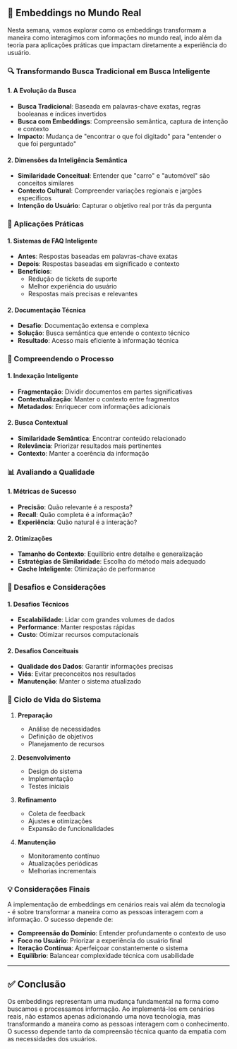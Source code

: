 ## 📍 Embeddings no Mundo Real

Nesta semana, vamos explorar como os embeddings transformam a maneira como interagimos com informações no mundo real, indo além da teoria para aplicações práticas que impactam diretamente a experiência do usuário.

### 🔍 Transformando Busca Tradicional em Busca Inteligente

#### 1. **A Evolução da Busca**
- **Busca Tradicional**: Baseada em palavras-chave exatas, regras booleanas e índices invertidos
- **Busca com Embeddings**: Compreensão semântica, captura de intenção e contexto
- **Impacto**: Mudança de "encontrar o que foi digitado" para "entender o que foi perguntado"

#### 2. **Dimensões da Inteligência Semântica**
- **Similaridade Conceitual**: Entender que "carro" e "automóvel" são conceitos similares
- **Contexto Cultural**: Compreender variações regionais e jargões específicos
- **Intenção do Usuário**: Capturar o objetivo real por trás da pergunta

### 🎯 Aplicações Práticas

#### 1. **Sistemas de FAQ Inteligente**
- **Antes**: Respostas baseadas em palavras-chave exatas
- **Depois**: Respostas baseadas em significado e contexto
- **Benefícios**:
  - Redução de tickets de suporte
  - Melhor experiência do usuário
  - Respostas mais precisas e relevantes

#### 2. **Documentação Técnica**
- **Desafio**: Documentação extensa e complexa
- **Solução**: Busca semântica que entende o contexto técnico
- **Resultado**: Acesso mais eficiente à informação técnica

### 🧠 Compreendendo o Processo

#### 1. **Indexação Inteligente**
- **Fragmentação**: Dividir documentos em partes significativas
- **Contextualização**: Manter o contexto entre fragmentos
- **Metadados**: Enriquecer com informações adicionais

#### 2. **Busca Contextual**
- **Similaridade Semântica**: Encontrar conteúdo relacionado
- **Relevância**: Priorizar resultados mais pertinentes
- **Contexto**: Manter a coerência da informação

### 📊 Avaliando a Qualidade

#### 1. **Métricas de Sucesso**
- **Precisão**: Quão relevante é a resposta?
- **Recall**: Quão completa é a informação?
- **Experiência**: Quão natural é a interação?

#### 2. **Otimizações**
- **Tamanho do Contexto**: Equilíbrio entre detalhe e generalização
- **Estratégias de Similaridade**: Escolha do método mais adequado
- **Cache Inteligente**: Otimização de performance

### 🎯 Desafios e Considerações

#### 1. **Desafios Técnicos**
- **Escalabilidade**: Lidar com grandes volumes de dados
- **Performance**: Manter respostas rápidas
- **Custo**: Otimizar recursos computacionais

#### 2. **Desafios Conceituais**
- **Qualidade dos Dados**: Garantir informações precisas
- **Viés**: Evitar preconceitos nos resultados
- **Manutenção**: Manter o sistema atualizado

### 🔄 Ciclo de Vida do Sistema

1. **Preparação**
   - Análise de necessidades
   - Definição de objetivos
   - Planejamento de recursos

2. **Desenvolvimento**
   - Design do sistema
   - Implementação
   - Testes iniciais

3. **Refinamento**
   - Coleta de feedback
   - Ajustes e otimizações
   - Expansão de funcionalidades

4. **Manutenção**
   - Monitoramento contínuo
   - Atualizações periódicas
   - Melhorias incrementais

### 💡 Considerações Finais

A implementação de embeddings em cenários reais vai além da tecnologia - é sobre transformar a maneira como as pessoas interagem com a informação. O sucesso depende de:

- **Compreensão do Domínio**: Entender profundamente o contexto de uso
- **Foco no Usuário**: Priorizar a experiência do usuário final
- **Iteração Contínua**: Aperfeiçoar constantemente o sistema
- **Equilíbrio**: Balancear complexidade técnica com usabilidade

---

## ✅ Conclusão

Os embeddings representam uma mudança fundamental na forma como buscamos e processamos informação. Ao implementá-los em cenários reais, não estamos apenas adicionando uma nova tecnologia, mas transformando a maneira como as pessoas interagem com o conhecimento. O sucesso depende tanto da compreensão técnica quanto da empatia com as necessidades dos usuários. 